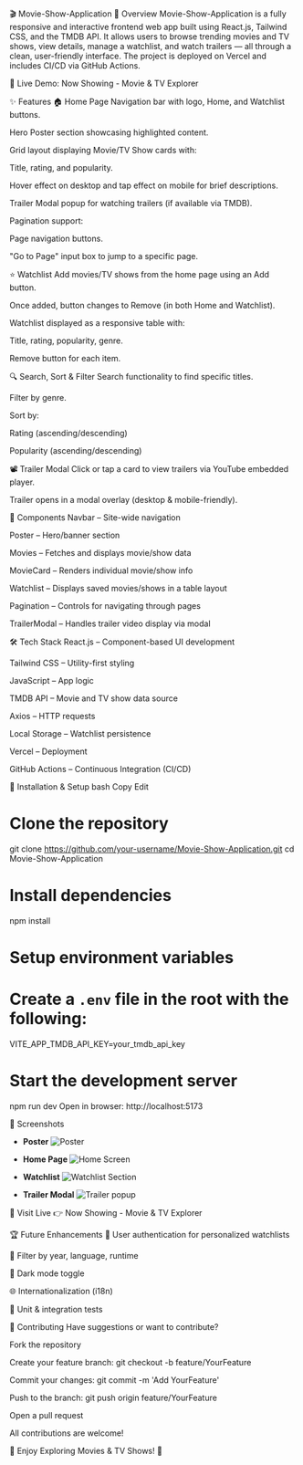 🎬 Movie-Show-Application
📌 Overview
Movie-Show-Application is a fully responsive and interactive frontend web app built using React.js, Tailwind CSS, and the TMDB API. It allows users to browse trending movies and TV shows, view details, manage a watchlist, and watch trailers — all through a clean, user-friendly interface.
The project is deployed on Vercel and includes CI/CD via GitHub Actions.

🔗 Live Demo: Now Showing - Movie & TV Explorer

✨ Features
🏠 Home Page
Navigation bar with logo, Home, and Watchlist buttons.

Hero Poster section showcasing highlighted content.

Grid layout displaying Movie/TV Show cards with:

Title, rating, and popularity.

Hover effect on desktop and tap effect on mobile for brief descriptions.

Trailer Modal popup for watching trailers (if available via TMDB).

Pagination support:

Page navigation buttons.

"Go to Page" input box to jump to a specific page.

⭐ Watchlist
Add movies/TV shows from the home page using an Add button.

Once added, button changes to Remove (in both Home and Watchlist).

Watchlist displayed as a responsive table with:

Title, rating, popularity, genre.

Remove button for each item.

🔍 Search, Sort & Filter
Search functionality to find specific titles.

Filter by genre.

Sort by:

Rating (ascending/descending)

Popularity (ascending/descending)

📽️ Trailer Modal
Click or tap a card to view trailers via YouTube embedded player.

Trailer opens in a modal overlay (desktop & mobile-friendly).

🧩 Components
Navbar – Site-wide navigation

Poster – Hero/banner section

Movies – Fetches and displays movie/show data

MovieCard – Renders individual movie/show info

Watchlist – Displays saved movies/shows in a table layout

Pagination – Controls for navigating through pages

TrailerModal – Handles trailer video display via modal

🛠 Tech Stack
React.js – Component-based UI development

Tailwind CSS – Utility-first styling

JavaScript – App logic

TMDB API – Movie and TV show data source

Axios – HTTP requests

Local Storage – Watchlist persistence

Vercel – Deployment

GitHub Actions – Continuous Integration (CI/CD)

🚀 Installation & Setup
bash
Copy
Edit
# Clone the repository
git clone https://github.com/your-username/Movie-Show-Application.git
cd Movie-Show-Application

# Install dependencies
npm install

# Setup environment variables
# Create a `.env` file in the root with the following:
VITE_APP_TMDB_API_KEY=your_tmdb_api_key

# Start the development server
npm run dev
Open in browser:
http://localhost:5173

📸 Screenshots

- **Poster**
![Poster](https://res.cloudinary.com/gambit23/image/upload/v1747385317/movie-show/rt2qvdb5kagit0y5zgnf.jpg)

- **Home Page**
![Home Screen](https://res.cloudinary.com/gambit23/image/upload/v1747385317/movie-show/smblihr2lfacfnd54o9h.jpg)

- **Watchlist**
![Watchlist Section](https://res.cloudinary.com/gambit23/image/upload/v1747385317/movie-show/uetouhkzrrduij6sbe3i.jpg)

- **Trailer Modal**
![Trailer popup](https://res.cloudinary.com/gambit23/image/upload/v1747385317/movie-show/jitdjj6s9w30inbx9wtv.jpg)


🔗 Visit Live
👉 Now Showing - Movie & TV Explorer

🏆 Future Enhancements
🔐 User authentication for personalized watchlists

📆 Filter by year, language, runtime

🌙 Dark mode toggle

🌐 Internationalization (i18n)

🧪 Unit & integration tests

🤝 Contributing
Have suggestions or want to contribute?

Fork the repository

Create your feature branch: git checkout -b feature/YourFeature

Commit your changes: git commit -m 'Add YourFeature'

Push to the branch: git push origin feature/YourFeature

Open a pull request

All contributions are welcome!

🚀 Enjoy Exploring Movies & TV Shows! 🍿